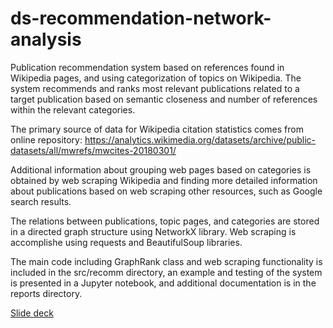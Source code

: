 # ds-recommendation-network-analysis

Publication recommendation system based on references found in Wikipedia
pages, and using categorization of topics on Wikipedia. The system recommends
and ranks most relevant publications related to a target publication based on
semantic closeness and number of references within the relevant categories.

The primary source of data for Wikipedia citation statistics comes from online
repository: https://analytics.wikimedia.org/datasets/archive/public-datasets/all/mwrefs/mwcites-20180301/

Additional information about grouping web pages based on categories is obtained by web scraping Wikipedia
and finding more detailed information about publications based on web scraping
other resources, such as Google search results.

The relations between publications, topic pages, and categories are stored in
a directed graph structure using NetworkX library. Web scraping is accomplishe using requests and BeautifulSoup libraries.

The main code including GraphRank class and web scraping functionality is
included in the src/recomm directory, an example and testing of the system is
presented in a Jupyter notebook, and additional documentation is in the
reports directory.

[Slide deck](./reports/recommendation_system_slide_deck.pdf) 
